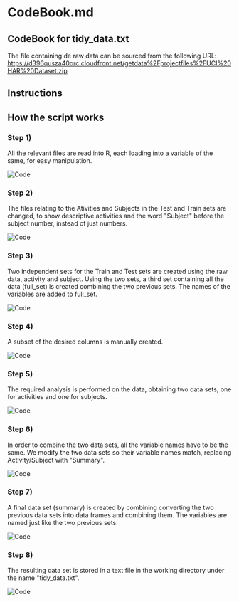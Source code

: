 # CodeBook.md
## CodeBook for tidy_data.txt

The file containing de raw data can be sourced from the following URL:
https://d396qusza40orc.cloudfront.net/getdata%2Fprojectfiles%2FUCI%20HAR%20Dataset.zip 

## Instructions


## How the script works

### Step 1)
All the relevant files are read into R, each loading into a variable of the same, for easy manipulation.

![Code](http://imageshack.com/a/img907/2994/PKMn06.jpg)

### Step 2)
The files relating to the Ativities and Subjects in the Test and Train sets are changed, to show descriptive activities and the word "Subject" before the subject number, instead of just numbers.

![Code](http://imageshack.com/a/img910/7657/EXyXYj.jpg)

### Step 3)
Two independent sets for the Train and Test sets are created using the raw data, activity and subject. Using the two sets, a third set containing all the data (full_set) is created combining the two previous sets. The names of the variables are added to full_set.

![Code](http://imageshack.com/a/img905/6756/xXNWbK.jpg)

### Step 4)
A subset of the desired columns is manually created.

![Code](http://imageshack.com/a/img907/8411/OuTUBj.jpg)

### Step 5)
The required analysis is performed on the data, obtaining two data sets, one for activities and one for subjects.

![Code](http://imageshack.com/a/img907/6515/l6O1tp.jpg)

### Step 6)
In order to combine the two data sets, all the variable names have to be the same. We modify the two data sets so their variable names match, replacing Activity/Subject with "Summary".

![Code](http://imageshack.com/a/img908/1929/lhu379.jpg)

### Step 7)
A final data set (summary) is created by combining converting the two previous data sets into data frames and combining them. The variables are named just like the two previous sets.

![Code](http://imageshack.com/a/img911/5579/AbMO4B.jpg)

### Step 8)
The resulting data set is stored in a text file in the working directory under the name "tidy_data.txt".

![Code](http://imageshack.com/a/img910/8568/otFE7K.jpg)
